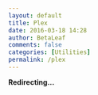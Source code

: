 ```yaml
---
layout: default
title: Plex
date: 2016-03-18 14:28
author: BetaLeaf
comments: false
categories: [Utilities]
permalink: /plex
---
```

**Redirecting...**
<meta http-equiv="refresh" content="0; url=http://plex.betaleaf.net:32400/web/index.html" />
